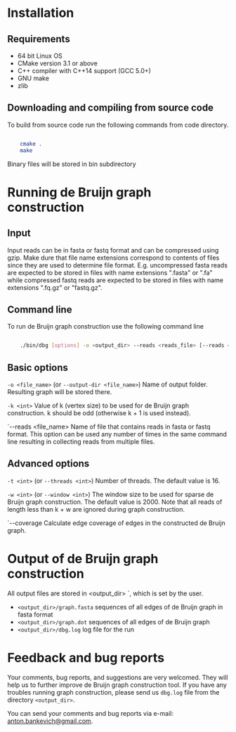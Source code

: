 Installation
=================

Requirements
---------------------

* 64 bit Linux OS
* CMake version 3.1 or above
* C++ compiler with C++14 support (GCC 5.0+)
* GNU make
* zlib


Downloading and compiling from source code
-------------------------------------

To build from source code run the following commands from code directory.


``` bash

    cmake .
    make 
```

Binary files will be stored in bin subdirectory

Running de Bruijn graph construction
=================

Input
-------------------------------------
Input reads can be in fasta or fastq format and can be compressed using gzip.
Make dure that file name extensions correspond to contents of files since they are used to determine file format.
E.g. uncompressed fasta reads are expected to be stored in files with name extensions ".fasta" or ".fa" while compressed fastq reads are expected to be stored in files with name extensions ".fq.gz" or "fastq.gz".

Command line
-------------------------------------
To run de Bruijn graph construction use the following command line

``` bash

    ./bin/dbg [options] -o <output_dir> --reads <reads_file> [--reads <reads_file2> ...] -k <int>
```

## Basic options

`-o <file_name>` (or `--output-dir <file_name>`)
    Name of output folder. Resulting graph will be stored there.

`-k <int>`
    Value of k (vertex size) to be used for de Bruijn graph construction. k should be odd (otherwise k + 1 is used instead).

`--reads <file_name>
    Name of file that contains reads in fasta or fastq format. This option can be used any number of times in the same command line resulting in collecting reads from multiple files.

## Advanced options
`-t <int>` (or `--threads <int>`)
    Number of threads. The default value is 16.

`-w <int>` (or `--window <int>`)
    The window size to be used for sparse de Bruijn graph construction. The default value is 2000. Note that all reads of length less than k + w are ignored during graph construction.
    
`--coverage
    Calculate edge coverage of edges in the constructed de Bruijn graph.

Output of de Bruijn graph construction
=================

All output files are stored in <output_dir> `, which is set by the user.

-   `<output_dir>/graph.fasta` sequences of all edges of de Bruijn graph in fasta format
-   `<output_dir>/graph.dot` sequences of all edges of de Bruijn graph
-   `<output_dir>/dbg.log` log file for the run

Feedback and bug reports
=================

Your comments, bug reports, and suggestions are very welcomed. They will help us to further improve de Bruijn graph construction tool. If you have any troubles running graph construction, please send us `dbg.log` file from the directory `<output_dir>`.

You can send your comments and bug reports via e-mail: <anton.bankevich@gmail.com>.

